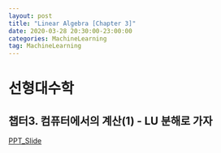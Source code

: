 ```yaml
---
layout: post
title: "Linear Algebra [Chapter 3]"
date: 2020-03-28 20:30:00-23:00:00
categories: MachineLearning
tag: MachineLearning
---
```


# 선형대수학
## 챕터3. 컴퓨터에서의 계산(1) - LU 분해로 가자  

[PPT_Slide](https://star6973.github.io/reveal.js/slide/LU분해.html)
